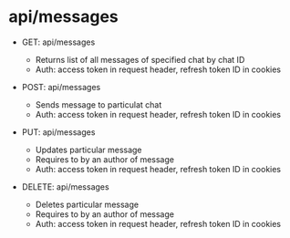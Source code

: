 # api/messages

- GET: api/messages
  - Returns list of all messages of specified chat by chat ID
  - Auth: access token in request header, refresh token ID in cookies

- POST: api/messages
  - Sends message to particulat chat
  - Auth: access token in request header, refresh token ID in cookies

- PUT: api/messages
  - Updates particular message
  - Requires to by an author of message
  - Auth: access token in request header, refresh token ID in cookies

- DELETE: api/messages
  - Deletes particular message
  - Requires to by an author of message
  - Auth: access token in request header, refresh token ID in cookies
